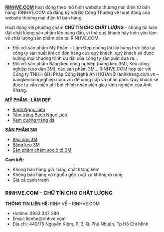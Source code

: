 <strong><a href="https://rinhve.com">RINHVE.COM</a></strong> hoạt động theo mô hình website thương mại điện tử bán hàng. RINHVE.COM đã đăng ký với Bộ Công Thương về hoạt động của website thương mại điện tử bán hàng.

Hoạt động với phương châm <strong>CHỮ TÍN CHO CHẤT LƯỢNG</strong> - chúng tôi luôn đặt chất lượng sản phẩm lên hàng đầu, vì thế quý khách hãy luôn yên tâm về chất lượng sản phẩm bán tại RINHVE.COM.
<ul>
 	<li>Đối với sản phẩm Mỹ Phẩm – Làm Đẹp chúng tôi lấy hàng trực tiếp tại công ty sản xuất khi có đơn hàng của quý khách, quý khách sẽ được hưởng mọi chương trình ưu đãi của công ty sản xuất đưa ra…</li>
 	<li>Đối với sản phẩm Băng keo công nghiệp (băng keo 3M), Keo công nghiệp (keo dán 3M), các sản phẩm 3M… RINHVE.COM hợp tác với Công ty TNHH Giải Pháp Công Nghệ ANH KHANG (anhkhang.com.vn – bangkeocongnghiep.com.vn) để cung cấp và phân phối. Quý khách sẽ được tư vấn miễn phí bởi chính nhân viên giàu kinh nghiệm của Anh Khang.</li>
</ul>

<strong><a href="https://rinhve.com/san-pham/my-pham-lam-dep/">MỸ PHẨM - LÀM ĐẸP</a></strong>
<ul>
 	<li><a href="https://rinhve.com/tu-khoa/bach-ngoc-lien/">Bạch Ngọc Liên</a></li>
 	<li><a href="https://rinhve.com/tu-khoa/tam-trang-bach-ngoc-lien/">Tắm trắng Bạch Ngọc Liên</a></li>
 	<li><a href="https://rinhve.com/tu-khoa/kem-duong-trang-da/">Kem dưỡng trắng da</a></li>
</ul>
<strong><a href="https://rinhve.com/san-pham/san-pham-3m/">SẢN PHẨM 3M</a></strong>
<ul>
 	<li><a href="https://rinhve.com/san-pham/san-pham-3m/keo-cong-nghiep/">Keo dán 3M</a></li>
 	<li><a href="https://rinhve.com/san-pham/san-pham-3m/bang-keo-cong-nghiep/">Băng keo 3M</a></li>
 	<li><a href="https://rinhve.com/san-pham/san-pham-3m/cham-soc-o-to/">Sản phẩm chăm sóc ô tô 3M</a></li>
</ul>

<strong>Cam kết:</strong>
<ul>
 	<li>Không bán hàng giả, hàng chất lượng kém</li>
 	<li>Không bán hàng có nguồn gốc xuất xứ không rõ ràng</li>
 	<li>Giá cả cạnh tranh</li>
</ul>
<h3><strong>RINHVE.COM – CHỮ TÍN CHO CHẤT LƯỢNG</strong></h3>
<strong>THÔNG TIN LIÊN HỆ: </strong>RINH VỀ – RINHVE.COM
<ul>
 	<li>Hotline: 0933 347 386</li>
 	<li>Email: lienhe@rinhve.com</li>
 	<li>Địa chỉ: 440/75 Nguyễn Kiệm, P. 3, Q. Phú Nhuận, Tp Hồ Chí Minh</li>
</ul>
